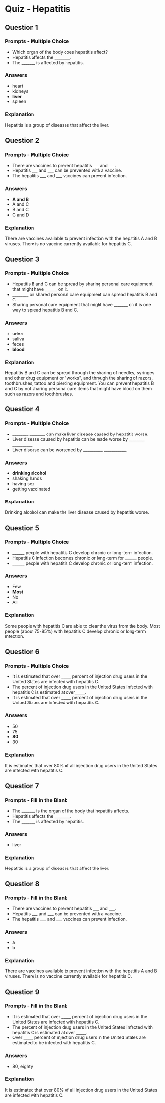 # Quiz - Hepatitis

## Question 1

### Prompts - Multiple Choice
+ Which organ of the body does hepatitis affect?
+ Hepatitis affects the ________.
+ The _______ is affected by hepatitis.

### Answers
+ heart
+ kidneys
+ __liver__
+ spleen

### Explanation
Hepatitis is a group of diseases that affect the liver.

## Question 2

### Prompts - Multiple Choice
+ There are vaccines to prevent hepatitis ___ and ___.
+ Hepatitis ___ and ___ can be prevented with a vaccine.
+ The hepatitis ___ and ___ vaccines can prevent infection.

### Answers
+ __A and B__
+ A and C
+ B and C
+ C and D

### Explanation
There are vaccines available to prevent infection with the hepatitis A and B viruses. There is no vaccine currently available for hepatitis C.

## Question 3

### Prompts - Multiple Choice
+ Hepatitis B and C can be spread by sharing personal care equipment that might have ______ on it.
+ ________ on shared personal care equipment can spread hepatitis B and C.
+ Sharing personal care equipment that might have _______ on it is one way to spread hepatitis B and C.

### Answers
+ urine
+ saliva
+ feces
+ __blood__

### Explanation
Hepatitis B and C can be spread through the sharing of needles, syringes and other drug equipment or "works", and through the sharing of razors, toothbrushes, tattoo and piercing equipment. You can prevent hepatitis B and C by not sharing personal care items that might have blood on them such as razors and toothbrushes.

## Question 4

### Prompts - Multiple Choice
+ ________ ________ can make liver disease caused by hepatitis worse.
+ Liver disease caused by hepatitis can be made worse by ________ __________.
+ Liver disease can be worsened by __________ ___________.

### Answers
+ __drinking alcohol__
+ shaking hands
+ having sex
+ getting vaccinated

### Explanation
Drinking alcohol can make the liver disease caused by hepatitis worse.

## Question 5

### Prompts - Multiple Choice
+ ______ people with hepatitis C develop chronic or long-term infection.
+ Hepatitis C infection becomes chronic or long-term for ______ people.
+ ______ people with hepatitis C develop chronic or long-term infection.

### Answers
+ Few
+ __Most__
+ No
+ All

### Explanation
Some people with hepatitis C are able to clear the virus from the body. Most people (about 75-85%) with hepatitis C develop chronic or long-term infection.

## Question 6

### Prompts - Multiple Choice
+ It is estimated that over _____ percent of injection drug users in the United States are infected with hepatitis C.
+ The percent of injection drug users in the United States infected with hepatitis C is estimated at over_____.
+ It is estimated that over _____ percent of injection drug users in the United States are infected with hepatitis C.

### Answers
+ 50
+ 75
+ __80__
+ 30

### Explanation
It is estimated that over 80% of all injection drug users in the United States are infected with hepatitis C.

## Question 7

### Prompts - Fill in the Blank
+ The _______ is the organ of the body that hepatitis affects.
+ Hepatitis affects the ________.
+ The _______ is affected by hepatitis.

### Answers
+ liver

### Explanation
Hepatitis is a group of diseases that affect the liver.

## Question 8

### Prompts - Fill in the Blank
+ There are vaccines to prevent hepatitis ___ and ___.
+ Hepatitis ___ and ___ can be prevented with a vaccine.
+ The hepatitis ___ and ___ vaccines can prevent infection.

### Answers
+ a
+ b

### Explanation
There are vaccines available to prevent infection with the hepatitis A and B viruses. There is no vaccine currently available for hepatitis C.

## Question 9

### Prompts - Fill in the Blank
+ It is estimated that over _____ percent of injection drug users in the United States are infected with hepatitis C.
+ The percent of injection drug users in the United States infected with hepatitis C is estimated at over _____.
+ Over _____ percent of injection drug users in the United States are estimated to be infected with hepatitis C.

### Answers
+ 80, eighty

### Explanation
It is estimated that over 80% of all injection drug users in the United States are infected with hepatitis C.

